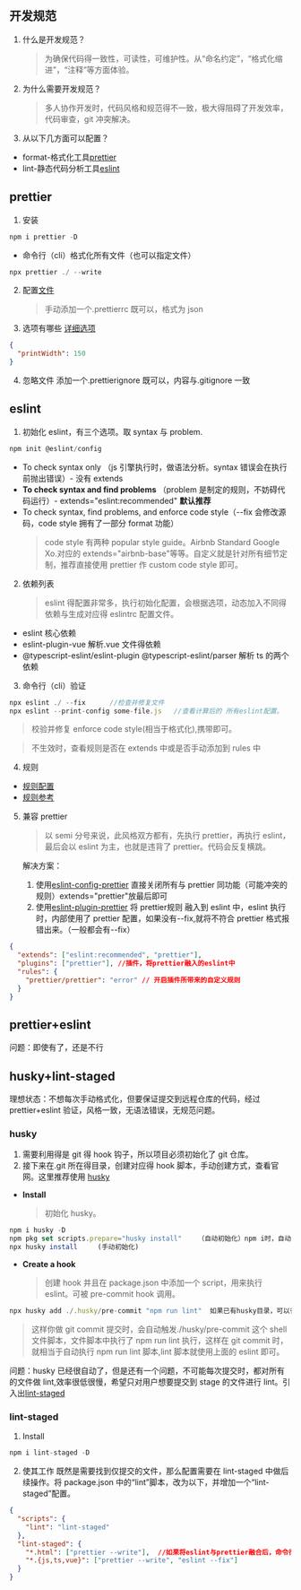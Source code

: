 ## 开发规范

1. 什么是开发规范？

   > 为确保代码得一致性，可读性，可维护性。从“命名约定”，“格式化缩进”，“注释”等方面体验。

2. 为什么需要开发规范？

   > 多人协作开发时，代码风格和规范得不一致，极大得阻碍了开发效率，代码审查，git 冲突解决。

3. 从以下几方面可以配置？

- format-格式化工具[prettier](https://prettier.io/)
- lint-静态代码分析工具[eslint](https://eslint.org/)

## prettier

1. 安装

```js
npm i prettier -D
```

- 命令行（cli）格式化所有文件（也可以指定文件）

```js
npx prettier ./ --write
```

2. 配置[文件](https://prettier.io/docs/en/configuration)

   > 手动添加一个.prettierrc 既可以，格式为 json

3. 选项有哪些
   [详细选项](https://prettier.io/docs/en/options)

```json
{
  "printWidth": 150
}
```

4. 忽略文件
   添加一个.prettierignore 既可以，内容与.gitignore 一致

## eslint

1. 初始化 eslint，有三个选项。取 syntax 与 problem.

```js
npm init @eslint/config
```

- To check syntax only （js 引擎执行时，做语法分析。syntax 错误会在执行前抛出错误）- 没有 extends
- **To check syntax and find problems** （problem 是制定的规则，不妨碍代码运行）- extends="eslint:recommended" **默认推荐**
- To check syntax, find problems, and enforce code style（--fix 会修改源码，code style 拥有了一部分 format 功能）
  > code style 有两种 popular style guide。Airbnb Standard Google Xo.对应的 extends="airbnb-base"等等。自定义就是针对所有细节定制，推荐直接使用 prettier 作 custom code style 即可。

2. 依赖列表
   > eslint 得配置非常多，执行初始化配置，会根据选项，动态加入不同得依赖与生成对应得 eslintrc 配置文件。

- eslint 核心依赖
- eslint-plugin-vue 解析.vue 文件得依赖
- @typescript-eslint/eslint-plugin @typescript-eslint/parser 解析 ts 的两个依赖

3. 命令行（cli）验证

```js
npx eslint ./ --fix      //检查并修复文件
npx eslint --print-config some-file.js   //查看计算后的 所有eslint配置。
```

> 校验并修复 enforce code style(相当于格式化),携带即可。

> 不生效时，查看规则是否在 extends 中或是否手动添加到 rules 中

4. 规则

- [规则配置](https://eslint.org/docs/latest/use/configure/rules)
- [规则参考](https://eslint.org/docs/latest/rules/)

5. 兼容 prettier

   > 以 semi 分号来说，此风格双方都有，先执行 prettier，再执行 eslint，最后会以 eslint 为主，也就是违背了 prettier。代码会反复横跳。

   解决方案：
   1. 使用[eslint-config-prettier](https://github.com/prettier/eslint-config-prettier) 直接关闭所有与 prettier 同功能（可能冲突的规则）extends="prettier"放最后即可
   2. 使用[eslint-plugin-prettier](https://github.com/prettier/eslint-plugin-prettier)  将 prettier规则 融入到 eslint 中，eslint 执行时，内部使用了 prettier 配置，如果没有--fix,就将不符合 prettier 格式报错出来。（一般都会有--fix）

```json
{
  "extends": ["eslint:recommended", "prettier"],
  "plugins": ["prettier"], //插件，将prettier融入的eslint中
  "rules": {
    "prettier/prettier": "error" // 开启插件所带来的自定义规则
  }
}
```

## prettier+eslint

问题：即使有了，还是不行

## husky+lint-staged

理想状态：不想每次手动格式化，但要保证提交到远程仓库的代码，经过 prettier+eslint 验证，风格一致，无语法错误，无规范问题。

### husky

1. 需要利用得是 git 得 hook 钩子，所以项目必须初始化了 git 仓库。
2. 接下来在.git 所在得目录，创建对应得 hook 脚本，手动创建方式，查看官网。这里推荐使用 [husky](https://typicode.github.io/husky/getting-started.html#manual)

- **Install**
  > 初始化 husky。

```js
npm i husky -D
npm pkg set scripts.prepare="husky install"    （自动初始化）npm i时，自动初始化 ,方便其余同事
npx husky install     (手动初始化)

```

- **Create a hook**
  > 创建 hook 并且在 package.json 中添加一个 script，用来执行 eslint。可被 pre-commit hook 调用。

```js
npx husky add ./.husky/pre-commit "npm run lint"  如果已有husky目录，可以省略

```

> 这样你做 git commit 提交时，会自动触发./husky/pre-commit 这个 shell 文件脚本，文件脚本中执行了 npm run lint 执行，这样在 git commit 时，就相当于自动执行 npm run lint 脚本,lint 脚本就使用上面的 eslint 即可。

问题：husky 已经很自动了，但是还有一个问题，不可能每次提交时，都对所有的文件做 lint,效率很低很慢，希望只对用户想要提交到 stage 的文件进行 lint。引入出[lint-staged](https://github.com/okonet/lint-staged)

### lint-staged

1. Install

```js
npm i lint-staged -D
```

2. 使其工作
   既然是需要找到仅提交的文件，那么配置需要在 lint-staged 中做后续操作。将 package.json 中的“lint”脚本，改为以下，并增加一个“lint-staged”配置。

```json
{
  "scripts": {
    "lint": "lint-staged"
  },
  "lint-staged": {
    "*.html": ["prettier --write"],  //如果将eslint与prettier融合后，命令行中就不需要prettier了
    "*.{js,ts,vue}": ["prettier --write", "eslint --fix"]
  }
}
```
